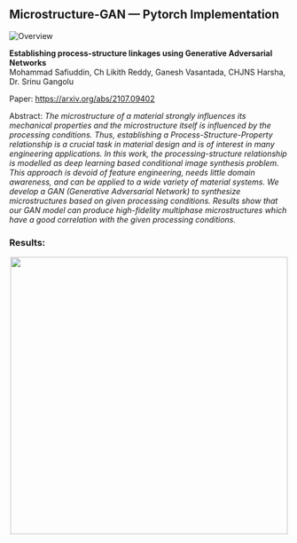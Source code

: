 ## Microstructure-GAN &mdash; Pytorch Implementation

![Overview](https://github.com/safi842/Microstructure-GAN/blob/main/docs/Omni%20BigGAN%20-%20Overview.jpg)

**Establishing process-structure linkages using Generative Adversarial Networks**<br>
Mohammad Safiuddin, Ch Likith Reddy, Ganesh Vasantada, CHJNS Harsha, Dr. Srinu Gangolu<br>

Paper: https://arxiv.org/abs/2107.09402<br>

[comment]: <> (Tero Karras, Samuli Laine, Miika Aittala, Janne Hellsten, Jaakko Lehtinen, Timo Aila<br>)
[comment]: <> (Paper: http://arxiv.org/abs/1912.04958<br>)

Abstract: *The microstructure of a material strongly influences its mechanical properties
and the microstructure itself is influenced by the processing conditions. Thus,
establishing a Process-Structure-Property relationship is a crucial task in material design and is of interest in many engineering applications. In this work,
the processing-structure relationship is modelled as deep learning based conditional image synthesis problem. This approach is devoid of feature engineering,
needs little domain awareness, and can be applied to a wide variety of material
systems. We develop a GAN (Generative Adversarial Network) to synthesize
microstructures based on given processing conditions. Results show that our GAN model
can produce high-fidelity multiphase microstructures which have a good correlation with the given processing conditions.*

### Results:

<p align="center">
  <img src="https://github.com/safi842/Microstructure-GAN/blob/main/docs/Gen%20vs%20Real.jpg" width="500" />
</p>

